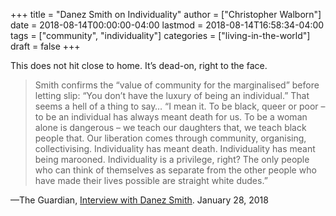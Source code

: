 +++
title = "Danez Smith on Individuality"
author = ["Christopher Walborn"]
date = 2018-08-14T00:00:00-04:00
lastmod = 2018-08-14T16:58:34-04:00
tags = ["community", "individuality"]
categories = ["living-in-the-world"]
draft = false
+++

This does not hit close to home. It&rsquo;s dead-on, right to the face.
<!--more-->

> Smith confirms the “value of community for the marginalised” before
> letting slip: “You don’t have the luxury of being an individual.” That seems a
> hell of a thing to say… “I mean it. To be black, queer or poor – to be an
> individual has always meant death for us. To be a woman alone is dangerous –
> we teach our daughters that, we teach black people that. Our liberation comes
> through community, organising, collectivising. Individuality has meant death.
> Individuality has meant being marooned. Individuality is a privilege, right?
> The only people who can think of themselves as separate from the other people
> who have made their lives possible are straight white dudes.”

<p class='work-ref'>—The Guardian, <a href="https://www.theguardian.com/books/2018/jan/28/danez-smith-interview-poetry-dont-call-us-dead-dear-white-america">Interview with Danez Smith</a>. January 28, 2018</p>
